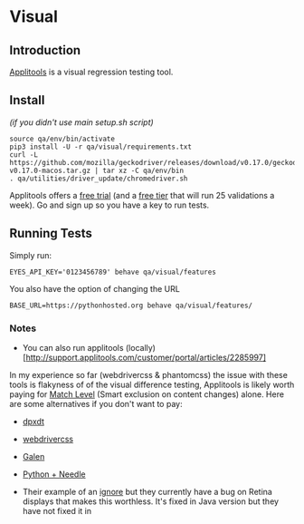 # Visual

## Introduction
[Applitools](https://applitools.com/) is a visual regression testing tool.

## Install
*(if you didn't use main setup.sh script)*
```
source qa/env/bin/activate
pip3 install -U -r qa/visual/requirements.txt
curl -L https://github.com/mozilla/geckodriver/releases/download/v0.17.0/geckodriver-v0.17.0-macos.tar.gz | tar xz -C qa/env/bin
. qa/utilities/driver_update/chromedriver.sh
```
Applitools offers a [free trial](https://applitools.com/users/register) (and a [free tier](https://applitools.com/pricing) that will run 25 validations a week). Go and sign up so you have a key to run tests.

## Running Tests

Simply run:
```
EYES_API_KEY='0123456789' behave qa/visual/features
```

You also have the option of changing the URL
```
BASE_URL=https://pythonhosted.org behave qa/visual/features/
```


### Notes

* You can also run applitools (locally)[http://support.applitools.com/customer/portal/articles/2285997]


In my experience so far (webdrivercss & phantomcss) the issue with these tools is flakyness of of the visual difference testing, Applitools is likely worth paying for [Match Level](https://applitools.atlassian.net/wiki/spaces/Java/pages/1540306/Selenium+-+Python#Selenium-Python-N) (Smart exclusion on content changes) alone. Here are some alternatives if you don't want to pay:
  * [dpxdt](https://github.com/bslatkin/dpxdt)
  * [webdrivercss](https://hub.docker.com/r/grugnog/webdrivercss/)
  * [Galen](http://galenframework.com/)
  * [Python + Needle](http://the-creative-tester.github.io/Python-Visual-Regression-Testing/)

* Their example of an [ignore](https://github.com/applitools/eyes.selenium.python/blob/master/samples/test_script.py) but they currently have a bug on Retina displays that makes this worthless. It's fixed in Java version but they have not fixed it in
